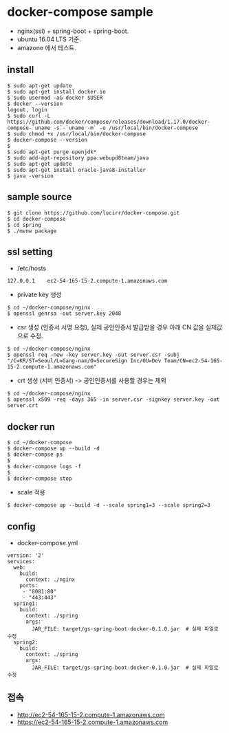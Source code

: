 # docker-compose sample
* nginx(ssl) + spring-boot + spring-boot.
* ubuntu 16.04 LTS 기준.
* amazone 에서 테스트.

## install
```
$ sudo apt-get update
$ sudo apt-get install docker.io
$ sudo usermod -aG docker $USER
$ docker --version
logout, login
$ sudo curl -L https://github.com/docker/compose/releases/download/1.17.0/docker-compose-`uname -s`-`uname -m` -o /usr/local/bin/docker-compose
$ sudo chmod +x /usr/local/bin/docker-compose
$ docker-compose --version
$
$ sudo apt-get purge openjdk*
$ sudo add-apt-repository ppa:webupd8team/java
$ sudo apt-get update
$ sudo apt-get install oracle-java8-installer
$ java -version
```

## sample source
```
$ git clone https://github.com/lucirr/docker-compose.git
$ cd docker-compose
$ cd spring
$ ./mvnw package
```

## ssl setting
* /etc/hosts
```
127.0.0.1    ec2-54-165-15-2.compute-1.amazonaws.com
```
* private key 생성
```
$ cd ~/docker-compose/nginx
$ openssl genrsa -out server.key 2048
```
* csr 생성 (인증서 서명 요청), 실제 공인인증서 발급받을 경우 아래 CN 값을 실제값으로 수정.
```
$ cd ~/docker-compose/nginx
$ openssl req -new -key server.key -out server.csr -subj "/C=KR/ST=Seoul/L=Gang-nam/O=SecureSign Inc/OU=Dev Team/CN=ec2-54-165-15-2.compute-1.amazonaws.com"
```
* crt 생성 (서버 인증서) -> 공인인증서를 사용할 경우는 제외
```
$ cd ~/docker-compose/nginx
$ openssl x509 -req -days 365 -in server.csr -signkey server.key -out server.crt
```

## docker run
```
$ cd ~/docker-compose
$ docker-compose up --build -d
$ docker-compse ps
$
$ docker-compose logs -f
$
$ docker-compose stop
```
* scale 적용
```
$ docker-compose up --build -d --scale spring1=3 --scale spring2=3
```

## config
* docker-compose.yml
```
version: '2'
services:
  web:
    build:
      context: ./nginx
    ports: 
     - "8081:80"
     - "443:443"    
  spring1:
    build:
      context: ./spring
      args:
        JAR_FILE: target/gs-spring-boot-docker-0.1.0.jar  # 실제 파일로 수정
  spring2:
    build:
      context: ./spring
      args:
        JAR_FILE: target/gs-spring-boot-docker-0.1.0.jar  # 실제 파일로 수정          
```

## 접속
* http://ec2-54-165-15-2.compute-1.amazonaws.com
* https://ec2-54-165-15-2.compute-1.amazonaws.com
